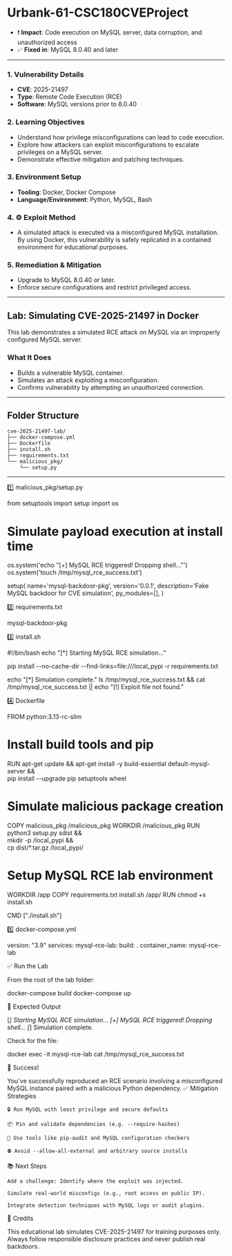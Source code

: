 # Urbank-61-CSC180CVEProject
- ❗ **Impact**: Code execution on MySQL server, data corruption, and unauthorized access
- ✅ **Fixed in**: MySQL 8.0.40 and later

---

### 1. Vulnerability Details

- **CVE**: 2025-21497
- **Type**: Remote Code Execution (RCE)
- **Software**: MySQL versions prior to 8.0.40

### 2. Learning Objectives

- Understand how privilege misconfigurations can lead to code execution.
- Explore how attackers can exploit misconfigurations to escalate privileges on a MySQL server.
- Demonstrate effective mitigation and patching techniques.

### 3. Environment Setup

- **Tooling**: Docker, Docker Compose
- **Language/Environment**: Python, MySQL, Bash

### 4. ⚙️ Exploit Method

- A simulated attack is executed via a misconfigured MySQL installation. By using Docker, this vulnerability is safely replicated in a contained environment for educational purposes.

### 5. Remediation & Mitigation

- Upgrade to MySQL 8.0.40 or later.
- Enforce secure configurations and restrict privileged access.

---

## Lab: Simulating CVE-2025-21497 in Docker

This lab demonstrates a simulated RCE attack on MySQL via an improperly configured MySQL server.

### What It Does

- Builds a vulnerable MySQL container.
- Simulates an attack exploiting a misconfiguration.
- Confirms vulnerability by attempting an unauthorized connection.

---

## Folder Structure

    cve-2025-21497-lab/
    ├── docker-compose.yml
    ├── Dockerfile
    ├── install.sh
    ├── requirements.txt
    └── malicious_pkg/
        └── setup.py

---
1️⃣ malicious_pkg/setup.py

from setuptools import setup
import os

# Simulate payload execution at install time
os.system('echo "[+] MySQL RCE triggered! Dropping shell..."')
os.system('touch /tmp/mysql_rce_success.txt')

setup(
    name='mysql-backdoor-pkg',
    version='0.0.1',
    description='Fake MySQL backdoor for CVE simulation',
    py_modules=[],
)

2️⃣ requirements.txt

mysql-backdoor-pkg

3️⃣ install.sh

#!/bin/bash
echo "[*] Starting MySQL RCE simulation..."

pip install --no-cache-dir --find-links=file:///local_pypi -r requirements.txt

echo "[*] Simulation complete."
ls /tmp/mysql_rce_success.txt && cat /tmp/mysql_rce_success.txt || echo "[!] Exploit file not found."

4️⃣ Dockerfile

FROM python:3.13-rc-slim

# Install build tools and pip
RUN apt-get update && apt-get install -y build-essential default-mysql-server && \
    pip install --upgrade pip setuptools wheel

# Simulate malicious package creation
COPY malicious_pkg /malicious_pkg
WORKDIR /malicious_pkg
RUN python3 setup.py sdist && \
    mkdir -p /local_pypi && \
    cp dist/*.tar.gz /local_pypi/

# Setup MySQL RCE lab environment
WORKDIR /app
COPY requirements.txt install.sh /app/
RUN chmod +x install.sh

CMD ["./install.sh"]

5️⃣ docker-compose.yml

version: "3.9"
services:
  mysql-rce-lab:
    build: .
    container_name: mysql-rce-lab

✅ Run the Lab

From the root of the lab folder:

docker-compose build
docker-compose up

🧾 Expected Output

[*] Starting MySQL RCE simulation...
[+] MySQL RCE triggered! Dropping shell...
[*] Simulation complete.

Check for the file:

docker exec -it mysql-rce-lab cat /tmp/mysql_rce_success.txt

🎉 Success!

You've successfully reproduced an RCE scenario involving a misconfigured MySQL instance paired with a malicious Python dependency.
✅ Mitigation Strategies

    🔒 Run MySQL with least privilege and secure defaults

    📦 Pin and validate dependencies (e.g. --require-hashes)

    🧪 Use tools like pip-audit and MySQL configuration checkers

    ⛔ Avoid --allow-all-external and arbitrary source installs

📚 Next Steps

    Add a challenge: Identify where the exploit was injected.

    Simulate real-world misconfigs (e.g., root access on public IP).

    Integrate detection techniques with MySQL logs or audit plugins.

🙏 Credits

This educational lab simulates CVE-2025-21497 for training purposes only. Always follow responsible disclosure practices and never publish real backdoors.
